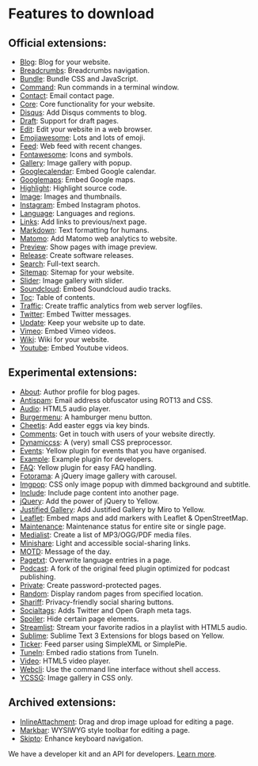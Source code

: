 Features to download
====================

## Official extensions:

* [Blog](https://github.com/datenstrom/yellow-extensions/tree/master/features/blog): 
  Blog for your website.
* [Breadcrumbs](https://github.com/datenstrom/yellow-extensions/tree/master/features/breadcrumbs): 
  Breadcrumbs navigation.
* [Bundle](https://github.com/datenstrom/yellow-extensions/tree/master/features/bundle): 
  Bundle CSS and JavaScript.
* [Command](https://github.com/datenstrom/yellow-extensions/tree/master/features/command): 
  Run commands in a terminal window.
* [Contact](https://github.com/datenstrom/yellow-extensions/tree/master/features/contact): 
  Email contact page.
* [Core](https://github.com/datenstrom/yellow-extensions/tree/master/features/core): 
  Core functionality for your website.
* [Disqus](https://github.com/datenstrom/yellow-extensions/tree/master/features/disqus): 
  Add Disqus comments to blog.
* [Draft](https://github.com/datenstrom/yellow-extensions/tree/master/features/draft): 
  Support for draft pages.
* [Edit](https://github.com/datenstrom/yellow-extensions/tree/master/features/edit): 
  Edit your website in a web browser.
* [Emojiawesome](https://github.com/datenstrom/yellow-extensions/tree/master/features/emojiawesome): 
  Lots and lots of emoji.
* [Feed](https://github.com/datenstrom/yellow-extensions/tree/master/features/feed): 
  Web feed with recent changes.
* [Fontawesome](https://github.com/datenstrom/yellow-extensions/tree/master/features/fontawesome): 
  Icons and symbols.
* [Gallery](https://github.com/datenstrom/yellow-extensions/tree/master/features/gallery): 
  Image gallery with popup.
* [Googlecalendar](https://github.com/datenstrom/yellow-extensions/tree/master/features/googlecalendar): 
  Embed Google calendar.
* [Googlemaps](https://github.com/datenstrom/yellow-extensions/tree/master/features/googlemaps): 
  Embed Google maps.
* [Highlight](https://github.com/datenstrom/yellow-extensions/tree/master/features/highlight): 
  Highlight source code.
* [Image](https://github.com/datenstrom/yellow-extensions/tree/master/features/image): 
  Images and thumbnails.
* [Instagram](https://github.com/datenstrom/yellow-extensions/tree/master/features/instagram): 
  Embed Instagram photos.
* [Language](https://github.com/datenstrom/yellow-extensions/tree/master/features/language): 
  Languages and regions.
* [Links](https://github.com/datenstrom/yellow-extensions/tree/master/features/links): 
  Add links to previous/next page.
* [Markdown](https://github.com/datenstrom/yellow-extensions/tree/master/features/markdown): 
  Text formatting for humans.
* [Matomo](https://github.com/datenstrom/yellow-extensions/tree/master/features/matomo): 
  Add Matomo web analytics to website.
* [Preview](https://github.com/datenstrom/yellow-extensions/tree/master/features/preview): 
  Show pages with image preview.
* [Release](https://github.com/datenstrom/yellow-extensions/tree/master/features/release): 
  Create software releases.
* [Search](https://github.com/datenstrom/yellow-extensions/tree/master/features/search): 
  Full-text search.
* [Sitemap](https://github.com/datenstrom/yellow-extensions/tree/master/features/sitemap): 
  Sitemap for your website.
* [Slider](https://github.com/datenstrom/yellow-extensions/tree/master/features/slider): 
  Image gallery with slider.
* [Soundcloud](https://github.com/datenstrom/yellow-extensions/tree/master/features/soundcloud): 
  Embed Soundcloud audio tracks.
* [Toc](https://github.com/datenstrom/yellow-extensions/tree/master/features/toc): 
  Table of contents.
* [Traffic](https://github.com/datenstrom/yellow-extensions/tree/master/features/traffic): 
  Create traffic analytics from web server logfiles.
* [Twitter](https://github.com/datenstrom/yellow-extensions/tree/master/features/twitter): 
  Embed Twitter messages.
* [Update](https://github.com/datenstrom/yellow-extensions/tree/master/features/update): 
  Keep your website up to date.
* [Vimeo](https://github.com/datenstrom/yellow-extensions/tree/master/features/vimeo): 
  Embed Vimeo videos.
* [Wiki](https://github.com/datenstrom/yellow-extensions/tree/master/features/wiki): 
  Wiki for your website.
* [Youtube](https://github.com/datenstrom/yellow-extensions/tree/master/features/youtube): 
  Embed Youtube videos.

## Experimental extensions:

* [About](https://github.com/schulle4u/yellow-plugins-schulle4u/tree/master/about):
  Author profile for blog pages.
* [Antispam](https://github.com/schulle4u/yellow-plugins-schulle4u/tree/master/antispam):
  Email address obfuscator using ROT13 and CSS.
* [Audio](https://github.com/schulle4u/yellow-plugins-schulle4u/tree/master/audio):
  HTML5 audio player.
* [Burgermenu](https://github.com/richi/yellow-plugin-burger-menu): 
  A hamburger menu button.
* [Cheetjs](https://github.com/nogginfuel/yellow-plugin-cheetjs): 
  Add easter eggs via key binds.
* [Comments](https://github.com/GiovanniSalmeri/yellow-comments):
  Get in touch with users of your website directly.
* [Dynamiccss](https://github.com/richi/yellow-plugin-dynamiccss):
  A (very) small CSS preprocessor.
* [Events](https://github.com/Xrizzy/yellow-plugin-events):
  Yellow plugin for events that you have organised.
* [Example](https://github.com/schulle4u/yellow-plugin-example):
  Example plugin for developers.
* [FAQ](https://github.com/richi/yellow-plugin-faq):
  Yellow plugin for easy FAQ handling.
* [Fotorama](https://github.com/nogginfuel/yellow-plugin-fotorama): 
  A jQuery image gallery with carousel.
* [Imgpop](https://github.com/bsnosi/yellow-plugin-imgpop):
  CSS only image popup with dimmed background and subtitle.
* [Include](https://github.com/schulle4u/yellow-plugins-schulle4u/tree/master/include): 
  Include page content into another page.
* [jQuery](https://github.com/nogginfuel/yellow-plugin-jquery):
  Add the power of jQuery to Yellow.
* [Justified Gallery](https://github.com/nibreh/yellow-plugin-justified-gallery):
  Add Justified Gallery by Miro to Yellow.
* [Leaflet](https://github.com/nibreh/yellow-plugin-leaflet): 
  Embed maps and add markers with Leaflet & OpenStreetMap.
* [Maintenance](https://github.com/nogginfuel/yellow-plugin-maintenance):
  Maintenance status for entire site or single page.
* [Medialist](https://github.com/nibreh/yellow-plugin-medialist):
  Create a list of MP3/OGG/PDF media files.
* [Minishare](https://github.com/GiovanniSalmeri/yellow-minishare):
  Light and accessible social-sharing links.
* [MOTD](https://github.com/schulle4u/yellow-plugins-schulle4u/tree/master/motd):
  Message of the day.
* [Pagetxt](https://github.com/richi/yellow-plugin-pagetxt):
  Overwrite language entries in a page.
* [Podcast](https://github.com/schulle4u/yellow-plugins-schulle4u/tree/master/podcast): 
  A fork of the original feed plugin optimized for podcast publishing.
* [Private](https://github.com/schulle4u/yellow-plugins-schulle4u/tree/master/private): 
  Create password-protected pages.
* [Random](https://github.com/schulle4u/yellow-plugins-schulle4u/tree/master/random): 
  Display random pages from specified location.
* [Shariff](https://github.com/schulle4u/yellow-plugins-schulle4u/tree/master/shariff):
  Privacy-friendly social sharing buttons.
* [Socialtags](https://github.com/schulle4u/yellow-plugins-schulle4u/tree/master/socialtags):
  Adds Twitter and Open Graph meta tags.
* [Spoiler](https://github.com/schulle4u/yellow-plugins-schulle4u/tree/master/spoiler):
  Hide certain page elements.
* [Streamlist](https://github.com/nibreh/yellow-plugin-streamlist):
  Stream your favorite radios in a playlist with HTML5 audio.
* [Sublime](https://github.com/nashv/YellowBlogExtensions):
  Sublime Text 3 Extensions for blogs based on Yellow.
* [Ticker](https://github.com/schulle4u/yellow-plugins-schulle4u/tree/master/ticker): 
  Feed parser using SimpleXML or SimplePie.
* [TuneIn](https://github.com/schulle4u/yellow-plugins-schulle4u/tree/master/tunein): 
  Embed radio stations from TuneIn.
* [Video](https://github.com/nibreh/yellow-plugin-video): 
  HTML5 video player.
* [Webcli](https://github.com/richi/yellow-plugin-cli):
  Use the command line interface without shell access.
* [YCSSG](https://github.com/dieli/yellow-extension-ycssg):
  Image gallery in CSS only.

## Archived extensions:

* [InlineAttachment](https://github.com/nibreh/yellow-plugin-inline-attachment): 
  Drag and drop image upload for editing a page.
* [Markbar](https://github.com/nibreh/yellow-plugin-markbar):
  WYSIWYG style toolbar for editing a page.
* [Skipto](https://github.com/schulle4u/yellow-plugin-skipto):
  Enhance keyboard navigation.

We have a developer kit and an API for developers. [Learn more](https://developers.datenstrom.se/help/).
